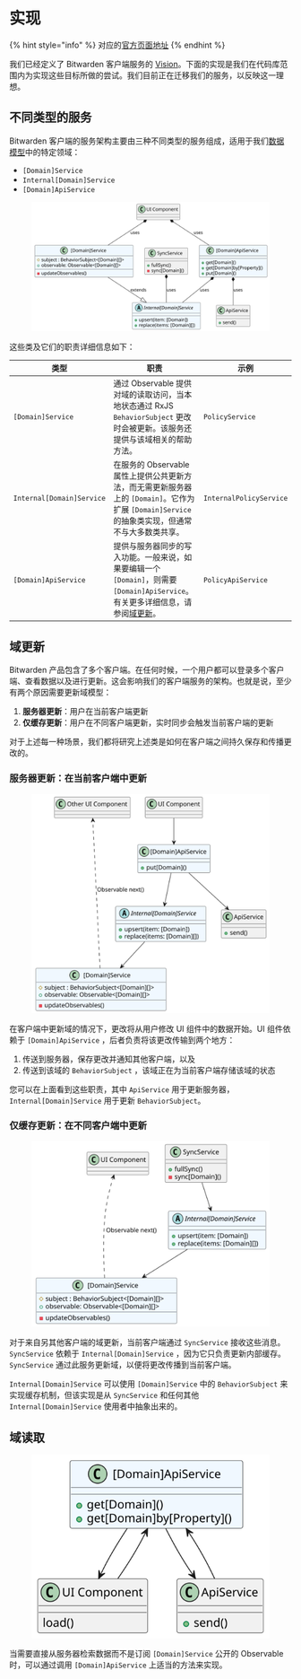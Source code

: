 # 实现

{% hint style="info" %}
对应的[官方页面地址](https://contributing.bitwarden.com/architecture/clients/services/implementation)
{% endhint %}

我们已经定义了 Bitwarden 客户端服务的 [Vision](vision.md)。下面的实现是我们在代码库范围内为实现这些目标所做的尝试。我们目前正在迁移我们的服务，以反映这一理想。

## 不同类型的服务 <a href="#different-types-of-services" id="different-types-of-services"></a>

Bitwarden 客户端的服务架构主要由三种不同类型的服务组成，适用于我们[数据模型](../data-model.md)中的特定领域：

* `[Domain]Service`
* `Internal[Domain]Service`
* `[Domain]ApiService`

<div align="left">

<figure><img src="../../../.gitbook/assets/Different-Types-of-Services.svg" alt=""><figcaption></figcaption></figure>

</div>

这些类及它们的职责详细信息如下：

| 类型                        | 职责                                                                                                                  | 示例                      |
| ------------------------- | ------------------------------------------------------------------------------------------------------------------- | ----------------------- |
| `[Domain]Service`         | 通过 Observable 提供对域的读取访问，当本地状态通过 RxJS `BehaviorSubject` 更改时会被更新。该服务还提供与该域相关的帮助方法。                                    | `PolicyService`         |
| `Internal[Domain]Service` | 在服务的 Observable 属性上提供公共更新方法，而无需更新服务器上的 `[Domain]`。它作为扩展 `[Domain]Service` 的抽象类实现，但通常不与大多数类共享。                       | `InternalPolicyService` |
| `[Domain]ApiService`      | 提供与服务器同步的写入功能。一般来说，如果要编辑一个 `[Domain]`，则需要 `[Domain]ApiService`。有关更多详细信息，请参阅[域更新](implementation.md#domain-updates)。 | `PolicyApiService`      |

## 域更新 <a href="#domain-updates" id="domain-updates"></a>

Bitwarden 产品包含了多个客户端。在任何时候，一个用户都可以登录多个客户端、查看数据以及进行更新。这会影响我们的客户端服务的架构。也就是说，至少有两个原因需要更新域模型：

1. **服务器更新**：用户在当前客户端更新
2. **仅缓存更新**：用户在不同客户端更新，实时同步会触发当前客户端的更新

对于上述每一种场景，我们都将研究上述类是如何在客户端之间持久保存和传播更改的。

### 服务器更新：在当前客户端中更新 <a href="#server-update-updated-in-the-current-client" id="server-update-updated-in-the-current-client"></a>

<div align="left">

<figure><img src="../../../.gitbook/assets/Updated-in-the-current-client.svg" alt=""><figcaption></figcaption></figure>

</div>

在客户端中更新域的情况下，更改将从用户修改 UI 组件中的数据开始。UI 组件依赖于 `[Domain]ApiService` ，后者负责将该更改传输到两个地方：

1. 传送到服务器，保存更改并通知其他客户端，以及
2. 传送到该域的 `BehaviorSubject` ，该域正在为当前客户端存储该域的状态

您可以在上面看到这些职责，其中 `ApiService` 用于更新服务器， `Internal[Domain]Service` 用于更新 `BehaviorSubject`。

### 仅缓存更新：在不同客户端中更新 <a href="#cache-only-update-updated-in-a-different-client" id="cache-only-update-updated-in-a-different-client"></a>

<div align="left">

<figure><img src="../../../.gitbook/assets/Updated-in-a-different-client.svg" alt=""><figcaption></figcaption></figure>

</div>

对于来自另其他客户端的域更新，当前客户端通过 `SyncService` 接收这些消息。 `SyncService` 依赖于 `Internal[Domain]Service` ，因为它只负责更新内部缓存。`SyncService` 通过此服务更新域，以便将更改传播到当前客户端。

`Internal[Domain]Service` 可以使用 `[Domain]Service` 中的 `BehaviorSubject` 来实现缓存机制，但该实现是从 `SyncService` 和任何其他 `Internal[Domain]Service` 使用者中抽象出来的。

## 域读取 <a href="#domain-reads" id="domain-reads"></a>

<div align="left">

<figure><img src="../../../.gitbook/assets/Domain-Reads.svg" alt=""><figcaption></figcaption></figure>

</div>

当需要直接从服务器检索数据而不是订阅 `[Domain]Service` 公开的 Observable 时，可以通过调用 `[Domain]ApiService` 上适当的方法来实现。
